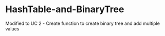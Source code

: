 # HashTable-and-BinaryTree

Modified to UC 2 - Create function to create binary tree and add multiple values